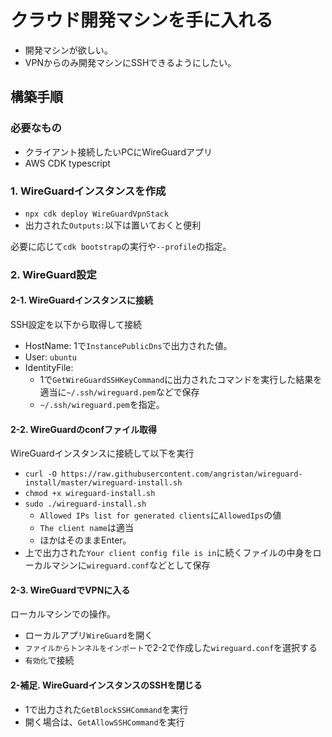 # クラウド開発マシンを手に入れる

- 開発マシンが欲しい。
- VPNからのみ開発マシンにSSHできるようにしたい。

## 構築手順

### 必要なもの

- クライアント接続したいPCにWireGuardアプリ
- AWS CDK typescript

### 1. WireGuardインスタンスを作成

- `npx cdk deploy WireGuardVpnStack`
- 出力された`Outputs:`以下は置いておくと便利

必要に応じて`cdk bootstrap`の実行や`--profile`の指定。

### 2. WireGuard設定

#### 2-1. WireGuardインスタンスに接続

SSH設定を以下から取得して接続

- HostName: 1で`InstancePublicDns`で出力された値。
- User: `ubuntu`
- IdentityFile:
  - 1で`GetWireGuardSSHKeyCommand`に出力されたコマンドを実行した結果を適当に`~/.ssh/wireguard.pem`などで保存
  - `~/.ssh/wireguard.pem`を指定。

#### 2-2. WireGuardのconfファイル取得

WireGuardインスタンスに接続して以下を実行

- `curl -O https://raw.githubusercontent.com/angristan/wireguard-install/master/wireguard-install.sh`
- `chmod +x wireguard-install.sh`
- `sudo ./wireguard-install.sh`
  - `Allowed IPs list for generated clients`に`AllowedIps`の値
  - `The client name`は適当
  - ほかはそのままEnter。
- 上で出力された`Your client config file is in`に続くファイルの中身をローカルマシンに`wireguard.conf`などとして保存

#### 2-3. WireGuardでVPNに入る

ローカルマシンでの操作。

- ローカルアプリ`WireGuard`を開く
- `ファイルからトンネルをインポート`で2-2で作成した`wireguard.conf`を選択する
- `有効化`で接続

#### 2-補足. WireGuardインスタンスのSSHを閉じる

- 1で出力された`GetBlockSSHCommand`を実行
- 開く場合は、`GetAllowSSHCommand`を実行
